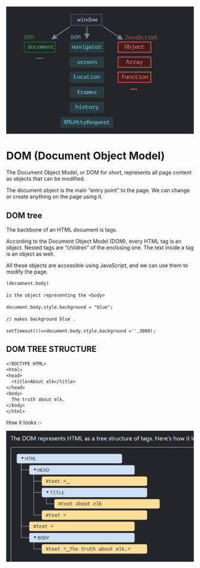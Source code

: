 ![alt text](https://github.com/DeepanshuNegi123/JSCODE/blob/9d95063d622805b9e39b3daa9c561a15ef400972/Screenshot%202025-01-31%20102658.png)


# DOM (Document Object Model)

The Document Object Model, or DOM for short, represents all page content as objects that can be modified.

The document object is the main “entry point” to the page. We can change or create anything on the page using it.


## DOM tree
The backbone of an HTML document is tags.

According to the Document Object Model (DOM), every HTML tag is an object. Nested tags are “children” of the enclosing one. The text inside a tag is an object as well.

All these objects are accessible using JavaScript, and we can use them to modify the page.

```
(documnent.body)

is the object representing the <body>

document.body.style.background = "blue"; 

// makes background blue .

setTimeout(()=>document.body.style.background ='',3000);
```

## DOM TREE STRUCTURE
```
<!DOCTYPE HTML>
<html>
<head>
  <title>About elk</title>
</head>
<body>
  The truth about elk.
</body>
</html>

```

How it looks :-

![alt text](tree.png)




